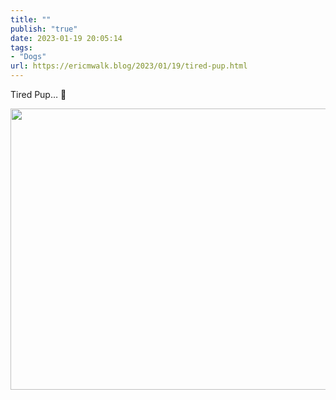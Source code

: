 ```yaml
---
title: ""
publish: "true"
date: 2023-01-19 20:05:14
tags:
- "Dogs"
url: https://ericmwalk.blog/2023/01/19/tired-pup.html
---
```

Tired Pup… 🐶


<img src="uploads/2023/a060a703a2.jpg" width="600" height="450" alt="">